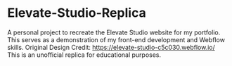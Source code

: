 # Elevate-Studio-Replica
A personal project to recreate the Elevate Studio website for my portfolio. This serves as a demonstration of my front-end development and Webflow skills.  Original Design Credit: https://elevate-studio-c5c030.webflow.io/  This is an unofficial replica for educational purposes.
